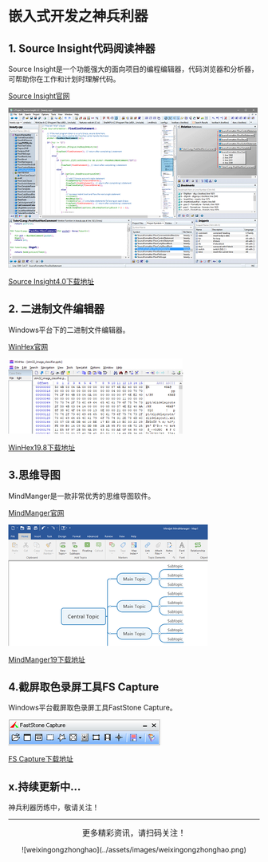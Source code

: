 # 嵌入式开发之神兵利器

## 1. Source Insight代码阅读神器
Source Insight是一个功能强大的面向项目的编程编辑器，代码浏览器和分析器，可帮助你在工作和计划​​时理解代码。

[Source Insight官网](https://www.sourceinsight.com)

![](..\assets\images\tools\embedded_dev_tools\si4.png)

[Source Insight4.0下载地址](https://pan.baidu.com/s/1QSbTNCozldiEn5wihwDKJQ)

## 2. 二进制文件编辑器

Windows平台下的二进制文件编辑器。

[WinHex官网](http://www.x-ways.net/winhex/)

![](..\assets\images\tools\embedded_dev_tools\winhex.png)


[WinHex19.8下载地址](https://pan.baidu.com/s/1aKSVuxW4hvD_mAy6XLzPzw)

## 3.思维导图

MindManger是一款非常优秀的思维导图软件。

[MindManger官网](https://www.mindjet.com)

![](..\assets\images\tools\embedded_dev_tools\mindmanger.png)


[MindManger19下载地址](https://pan.baidu.com/s/1skX6hymkSluORLItEQM8Sg)

## 4.截屏取色录屏工具FS Capture

Windows平台截屏取色录屏工具FastStone Capture。

![](../\assets\images\tools\embedded_dev_tools\fs_capture.png)


[FS Capture下载地址](https://pan.baidu.com/s/1odCv8qPHHsiQkr2utDsiAw)


## x.持续更新中...

神兵利器历练中，敬请关注！


----------------------------------------

<center><font size="3pt">更多精彩资讯，请扫码关注！</font></center>

<center><p>![weixingongzhonghao](../assets/images/weixingongzhonghao.png)</p></center>
